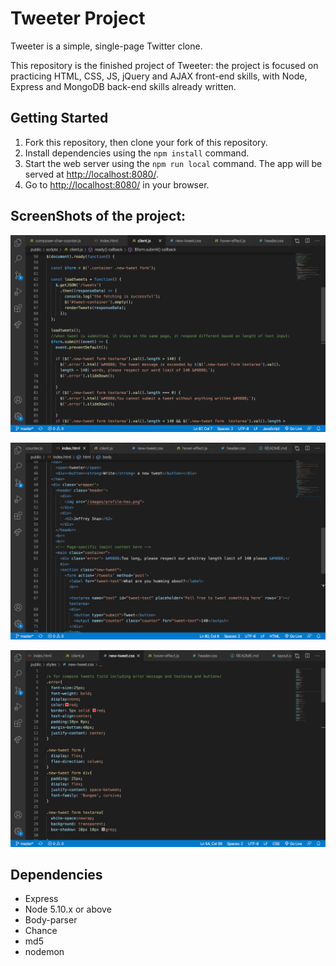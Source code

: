 # Tweeter Project

Tweeter is a simple, single-page Twitter clone.

This repository is the finished project of Tweeter: the project is focused on practicing  HTML, CSS, JS, jQuery and AJAX front-end skills, with Node, Express and MongoDB back-end skills already written.

## Getting Started

1. Fork this repository, then clone your fork of this repository.
2. Install dependencies using the `npm install` command.
3. Start the web server using the `npm run local` command. The app will be served at <http://localhost:8080/>.
4. Go to <http://localhost:8080/> in your browser.


## ScreenShots of the project:

!["this is part of client side functionality"](https://github.com/97-Jeffrey/tweeter/blob/master/docs/client.png?raw=true)

!['this is part of main html of the web page'](https://github.com/97-Jeffrey/tweeter/blob/master/docs/main.png?raw=true)

!['this is part of the css of  tweet components'](https://github.com/97-Jeffrey/tweeter/blob/master/docs/new-tweet.png?raw=true)


## Dependencies

- Express
- Node 5.10.x or above
- Body-parser
- Chance
- md5
- nodemon